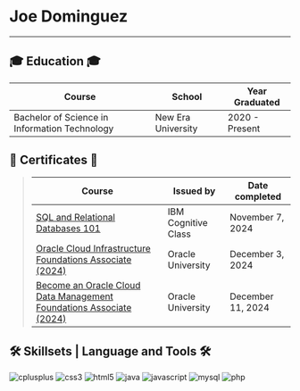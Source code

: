 # Joe Dominguez

------------------------------------------------------------------------------------------------------

## 🎓 Education 🎓

| Course                                          | School                          | Year Graduated   |
|-------------------------------------------------|---------------------------------|------------------|
| Bachelor of Science in Information Technology   | New Era University              | 2020 - Present   |

## 🧾 Certificates 🧾

> | Course                              | Issued by         | Date completed  |
> |-------------------------------------|-------------------|-----------------|
> | [SQL and Relational Databases 101](https://courses.cognitiveclass.ai/certificates/c595c8d931b14d28b74b6610c3a889eb) | IBM Cognitive Class | November 7, 2024 |
> | [Oracle Cloud Infrastructure Foundations Associate (2024)](https://catalog-education.oracle.com/ords/certview/sharebadge?id=39972FAF6668367EEF76D0CC81063D273905BED7055EEBE301CAB6E7D241B791&fbclid=IwY2xjawHJrv5leHRuA2FlbQIxMQABHdZvFoaSkis2pLUkaKH_EztX0xSuosgkJv4n4l-k-ArTIB8tf7pwOgSkbw_aem_SN5okf82spcv7m9-7kznBw) | Oracle University | December 3, 2024 |
> | [Become an Oracle Cloud Data Management Foundations Associate (2024)](https://catalog-education.oracle.com/ords/certview/sharebadge?id=39972FAF6668367EEF76D0CC81063D273905BED7055EEBE301CAB6E7D241B791&fbclid=IwY2xjawHJvhxleHRuA2FlbQIxMQABHfStKNPyUqLz7tExsgpd9t3pZSLiGyCP1Jrh7EY-YfriGiOcDCk2-Z_E0Q_aem_Xs6zoa-LGa--XoAaib7OMQ) | Oracle University | December 11, 2024 |


## 🛠 Skillsets | Language and Tools 🛠

![cplusplus](https://img.shields.io/badge/C++-00599C?style=flat-square&logo=cplusplus&logoColor=white) 
![css3](https://img.shields.io/badge/CSS3-1572B6?style=flat-square&logo=css3&logoColor=white) 
![html5](https://img.shields.io/badge/HTML5-E34F26?style=flat-square&logo=html5&logoColor=white) 
![java](https://img.shields.io/badge/Java-007396?style=flat-square&logo=java&logoColor=white) 
![javascript](https://img.shields.io/badge/JavaScript-F7DF1E?style=flat-square&logo=javascript&logoColor=black) 
![mysql](https://img.shields.io/badge/MySQL-4479A1?style=flat-square&logo=mysql&logoColor=white) 
![php](https://img.shields.io/badge/PHP-777BB4?style=flat-square&logo=php&logoColor=white)
